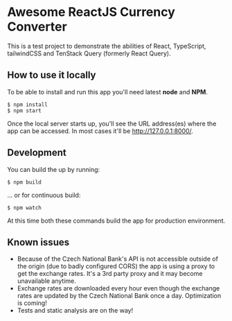 # Awesome ReactJS Currency Converter

This is a test project to demonstrate the abilities of React, TypeScript, tailwindCSS and TenStack Query (formerly React Query).

## How to use it locally
To be able to install and run this app you'll need latest **node** and **NPM**.

```shell
$ npm install
$ npm start
```

Once the local server starts up, you'll see the URL address(es) where the app can be accessed. In most cases it'll be http://127.0.0.1:8000/.

## Development
You can build the up by running:

```shell
$ npm build
```

... or for continuous build:

```shell
$ npm watch
```

At this time both these commands build the app for production environment.

## Known issues
* Because of the Czech National Bank's API is not accessible outside of the origin (due to badly configured CORS) the app is using a proxy to get the exchange rates. It's a 3rd party proxy and it may become unavailable anytime.
* Exchange rates are downloaded every hour even though the exchange rates are updated by the Czech National Bank once a day. Optimization is coming!
* Tests and static analysis are on the way!
